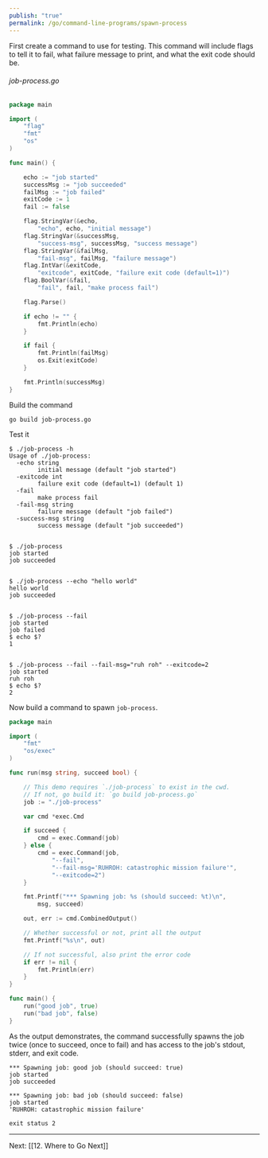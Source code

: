 ```yaml
---
publish: "true"
permalink: /go/command-line-programs/spawn-process
---
```


First create a command to use for testing. This command will include flags to tell it to fail, what failure message to print, and what the exit code should be.

###### job-process.go

```go
package main

import (
	"flag"
	"fmt"
	"os"
)

func main() {

	echo := "job started"
	successMsg := "job succeeded"
	failMsg := "job failed"
	exitCode := 1
	fail := false

	flag.StringVar(&echo,
		"echo", echo, "initial message")
	flag.StringVar(&successMsg,
		"success-msg", successMsg, "success message")
	flag.StringVar(&failMsg,
		"fail-msg", failMsg, "failure message")
	flag.IntVar(&exitCode,
		"exitcode", exitCode, "failure exit code (default=1)")
	flag.BoolVar(&fail,
		"fail", fail, "make process fail")

	flag.Parse()

	if echo != "" {
		fmt.Println(echo)
	}

	if fail {
		fmt.Println(failMsg)
		os.Exit(exitCode)
	}

	fmt.Println(successMsg)
}
```

Build the command
```
go build job-process.go
```

Test it
```
$ ./job-process -h
Usage of ./job-process:
  -echo string
    	initial message (default "job started")
  -exitcode int
    	failure exit code (default=1) (default 1)
  -fail
    	make process fail
  -fail-msg string
    	failure message (default "job failed")
  -success-msg string
    	success message (default "job succeeded")


$ ./job-process
job started
job succeeded


$ ./job-process --echo "hello world"
hello world
job succeeded


$ ./job-process --fail
job started
job failed
$ echo $?
1


$ ./job-process --fail --fail-msg="ruh roh" --exitcode=2
job started
ruh roh
$ echo $?
2
```

Now build a command to spawn `job-process`.

```go
package main

import (
	"fmt"
	"os/exec"
)

func run(msg string, succeed bool) {

	// This demo requires `./job-process` to exist in the cwd.
	// If not, go build it: `go build job-process.go`
	job := "./job-process"

	var cmd *exec.Cmd

	if succeed {
		cmd = exec.Command(job)
	} else {
		cmd = exec.Command(job,
			"--fail",
			"--fail-msg='RUHROH: catastrophic mission failure'",
			"--exitcode=2")
	}

	fmt.Printf("*** Spawning job: %s (should succeed: %t)\n",
		msg, succeed)

	out, err := cmd.CombinedOutput()

	// Whether successful or not, print all the output
	fmt.Printf("%s\n", out)

	// If not successful, also print the error code
	if err != nil {
		fmt.Println(err)
	}
}

func main() {
	run("good job", true)
	run("bad job", false)
}
```

As the output demonstrates, the command successfully spawns the job twice (once to succeed, once to fail) and has access to the job's stdout, stderr, and exit code.

```
*** Spawning job: good job (should succeed: true)
job started
job succeeded

*** Spawning job: bad job (should succeed: false)
job started
'RUHROH: catastrophic mission failure'

exit status 2
```

---
Next: [[12. Where to Go Next]]
